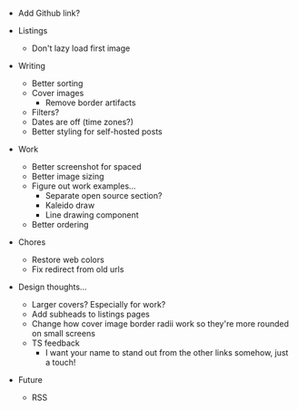 - Add Github link?
- Listings
  - Don't lazy load first image
- Writing
  - Better sorting
  - Cover images
    - Remove border artifacts
  - Filters?
  - Dates are off (time zones?)
  - Better styling for self-hosted posts
- Work

  - Better screenshot for spaced
  - Better image sizing
  - Figure out work examples...
    - Separate open source section?
    - Kaleido draw
    - Line drawing component
  - Better ordering

- Chores

  - Restore web colors
  - Fix redirect from old urls

- Design thoughts...

  - Larger covers? Especially for work?
  - Add subheads to listings pages
  - Change how cover image border radii work so they're more rounded on small screens
  - TS feedback
    - I want your name to stand out from the other links somehow, just a touch!

- Future
  - RSS
